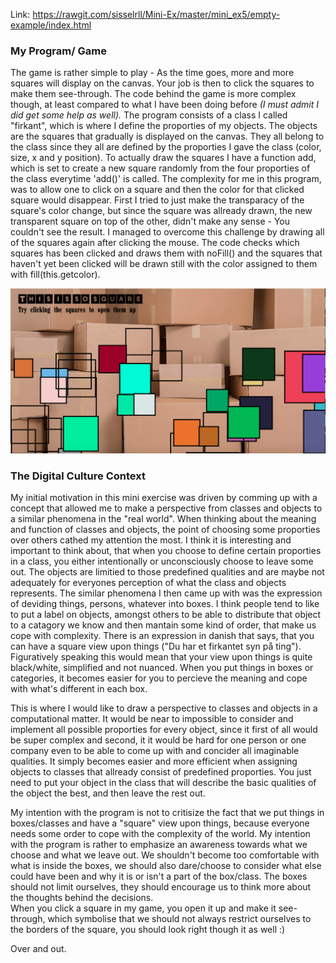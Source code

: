 Link: https://rawgit.com/sisselrll/Mini-Ex/master/mini_ex5/empty-example/index.html 

### My Program/ Game 
The game is rather simple to play - As the time goes, more and more squares will display on the canvas. Your job is then to click the squares to make them see-through. The code behind the game is more complex though, at least compared to what I have been doing before *(I must admit I did get some help as well).* The program consists of a class I called "firkant", which is where I define the proporties of my objects. The objects are the squares that gradually is displayed on the canvas. They all belong to the class since they all are defined by  the proporties I gave the class (color, size, x and y position). To actually draw the squares I have a function add, which is set to create a new square randomly from the four proporties of the class everytime 'add()' is called. 
The complexity for me in this program, was to allow one to click on a square and then the color for that clicked square would disappear. First I tried to just make the transparacy of the square's color change, but since the square was allready drawn, the new transparent square on top of the other, didn't make any sense - You couldn't see the result. I managed to overcome this challenge by drawing all of the squares again after clicking the mouse. The code checks which squares has been clicked and draws them with noFill() and the squares that haven't yet been clicked will be drawn still with the color assigned to them with fill(this.getcolor). 

![alt text](empty-example/screenshot.png)

### The Digital Culture Context 

My initial motivation in this mini exercise was driven by comming up with a concept that allowed me to make a perspective from classes and objects to a similar phenomena in the "real world". When thinking about the meaning and function of classes and objects, the point of choosing some proporties over others cathed my attention the most. I think it is interesting and important to think about, that when you choose to define certain proporties in a class, you either intentionally or unconsciously choose to leave some out. The objects are limitied to those predefined qualities and are maybe not adequately for everyones perception of what the class and objects represents. The similar phenomena I then came up with was the expression of deviding things, persons, whatever into boxes. I think people tend to like to put a label on objects, amongst others to be able to distribute that object to a catagory we know and then mantain some kind of order, that make us cope with complexity. There is an expression in danish that says, that you can have a square view upon things ("Du har et firkantet syn på ting"). Figuratively speaking this would mean that your view upon things is quite black/white, simplified and not nuanced. When you put things in boxes or categories, it becomes easier for you to percieve the meaning and cope with what's different in each box. 

This is where I would like to draw a perspective to classes and objects in a computational matter. It would be near to impossible to consider and implement all possible proporties for every object, since it first of all would be super complex and second, it it would be hard for one person or one company even to be able to come up with and concider all imaginable qualities. It simply becomes easier and more efficient when assigning objects to classes that allready consist of predefined proporties. You just need to put your object in the class that will describe the basic qualities of the object the best, and then leave the rest out. 

My intention with the program is not to critisize the fact that we put things in boxes/classes and have a "square" view upon things, because everyone needs some order to cope with the complexity of the world. My intention with the program is rather to emphasize an awareness towards what we choose and what we leave out. We shouldn't become too comfortable with what is inside the boxes, we should also dare/choose to consider what else could have been and why it is or isn't a part of the box/class. The boxes should not limit ourselves, they should encourage us to think more about the thoughts behind the decisions.  
When you click a square in my game, you open it up and make it see-through, which symbolise that we should not always restrict ourselves to the borders of the square, you should look right though it as well :) 

Over and out. 

